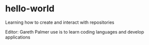 # hello-world
Learning how to create and interact with repositories

Editor: Gareth Palmer
use is to learn coding languages and develop applications
